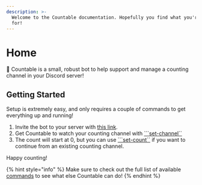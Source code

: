 ```yaml
---
description: >-
  Welcome to the Countable documentation. Hopefully you find what you're looking
  for!
---
```


# Home

🤖 Countable is a small, robust bot to help support and manage a counting channel in your Discord server!

## Getting Started

Setup is extremely easy, and only requires a couple of commands to get everything up and running!

1. Invite the bot to your server with [this link](https://invite.countable.cc).
2. Get Countable to watch your counting channel with [```set-channel``](features/commands.md#set-channel)
3. The count will start at 0, but you can use [```set-count``](features/commands.md#set-count) if you want to continue from an existing counting channel.

Happy counting!

{% hint style="info" %}
Make sure to check out the full list of available [commands](features/commands.md) to see what else Countable can do!
{% endhint %}

